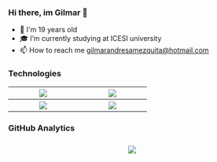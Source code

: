 ### Hi there, im Gilmar 👋
<div>
  <ul>
    <li>🧑 I'm 19 years old</li>
    <li>🎓 I’m currently studying at ICESI university </li>
    <li>📫 How to reach me <a href="mailto:gilmarandresamezquita@hotmail.com">gilmarandresamezquita@hotmail.com</a></li>
  </ul>
</div>

### Technologies
<div>
    <table class="default" align="center">
        <tr>
            <th width="125"><img src="https://cdn.jsdelivr.net/gh/devicons/devicon/icons/java/java-original.svg"/></th>
            <th width="125"><img src="https://cdn.jsdelivr.net/gh/devicons/devicon/icons/javascript/javascript-original.svg"/></th>
        </tr>
        <tr>
            <th width="125"><img src="https://cdn.jsdelivr.net/gh/devicons/devicon/icons/visualstudio/visualstudio-plain.svg"/></th>
            <th width="125"><img src="https://cdn.jsdelivr.net/gh/devicons/devicon/icons/vscode/vscode-original.svg"/></th> 
        </tr>
    </table>
</div>

### GitHub Analytics

<div align="center">
  <img src="https://github-readme-stats.vercel.app/api?username=GilmarAmezquita&show_icons=true&theme=tokyonight" style="Margin-top:10px;">
</div>
